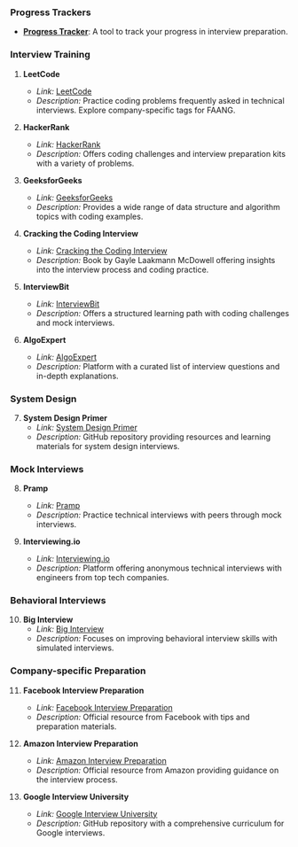 ### Progress Trackers

- [**Progress Tracker**](https://progress-tracker-5b3b0.web.app/): A tool to track your progress in interview preparation.

### Interview Training

1. **LeetCode**
    
    - _Link:_ [LeetCode](https://leetcode.com/)
    - _Description:_ Practice coding problems frequently asked in technical interviews. Explore company-specific tags for FAANG.
2. **HackerRank**
    
    - _Link:_ [HackerRank](https://www.hackerrank.com/domains/tutorials/10-days-of-javascript)
    - _Description:_ Offers coding challenges and interview preparation kits with a variety of problems.
3. **GeeksforGeeks**
    
    - _Link:_ [GeeksforGeeks](https://www.geeksforgeeks.org/)
    - _Description:_ Provides a wide range of data structure and algorithm topics with coding examples.
4. **Cracking the Coding Interview**
    
    - _Link:_ [Cracking the Coding Interview](http://www.crackingthecodinginterview.com/)
    - _Description:_ Book by Gayle Laakmann McDowell offering insights into the interview process and coding practice.
5. **InterviewBit**
    
    - _Link:_ [InterviewBit](https://www.interviewbit.com/)
    - _Description:_ Offers a structured learning path with coding challenges and mock interviews.
6. **AlgoExpert**
    
    - _Link:_ [AlgoExpert](https://www.algoexpert.io/)
    - _Description:_ Platform with a curated list of interview questions and in-depth explanations.

### System Design

7. **System Design Primer**
    - _Link:_ [System Design Primer](https://github.com/donnemartin/system-design-primer)
    - _Description:_ GitHub repository providing resources and learning materials for system design interviews.

### Mock Interviews

8. **Pramp**
    
    - _Link:_ [Pramp](https://www.pramp.com/)
    - _Description:_ Practice technical interviews with peers through mock interviews.
9. **Interviewing.io**
    
    - _Link:_ [Interviewing.io](https://interviewing.io/)
    - _Description:_ Platform offering anonymous technical interviews with engineers from top tech companies.

### Behavioral Interviews

10. **Big Interview**
    - _Link:_ [Big Interview](https://biginterview.com/)
    - _Description:_ Focuses on improving behavioral interview skills with simulated interviews.

### Company-specific Preparation

11. **Facebook Interview Preparation**
    
    - _Link:_ [Facebook Interview Preparation](https://www.facebook.com/careers/life/prep)
    - _Description:_ Official resource from Facebook with tips and preparation materials.
12. **Amazon Interview Preparation**
    
    - _Link:_ [Amazon Interview Preparation](https://www.amazon.jobs/en/landing_pages/interviewing-at-amazon)
    - _Description:_ Official resource from Amazon providing guidance on the interview process.
13. **Google Interview University**
    
    - _Link:_ [Google Interview University](https://github.com/jwasham/google-interview-university)
    - _Description:_ GitHub repository with a comprehensive curriculum for Google interviews.